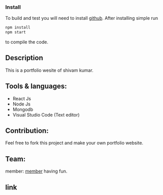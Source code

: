 ### Install

To build and test you will need to install [github](https://github.com/shivam6862/portfolio).  After installing simple run

```sh
npm install
npm start
```

to compile the code.

## Description

This is a portfolio wesite of shivam kumar.

## Tools & languages:

* React Js
* Node Js
* Mongodb
* Visual Studio Code (Text editor)

## Contribution:

Feel free to fork this project and make your own portfolio website.

## Team:

member: [member](https://github.com/shivam6862) having fun.

## link
